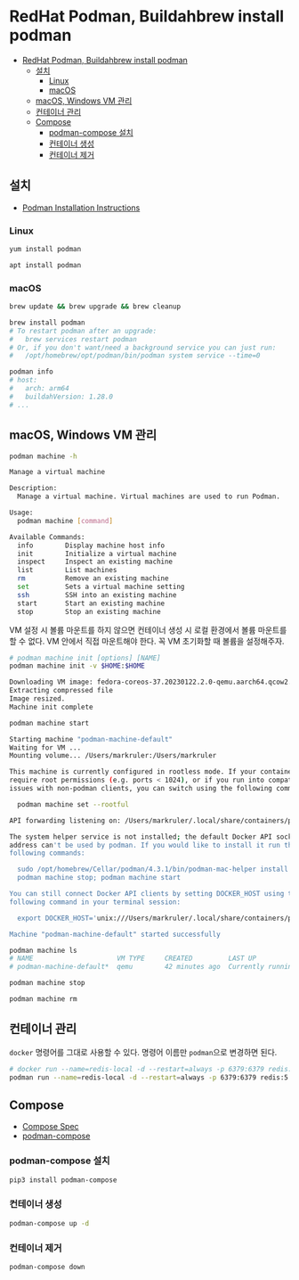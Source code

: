 # RedHat Podman, Buildahbrew install podman

- [RedHat Podman, Buildahbrew install podman](#redhat-podman-buildahbrew-install-podman)
  - [설치](#설치)
    - [Linux](#linux)
    - [macOS](#macos)
  - [macOS, Windows VM 관리](#macos-windows-vm-관리)
  - [컨테이너 관리](#컨테이너-관리)
  - [Compose](#compose)
    - [podman-compose 설치](#podman-compose-설치)
    - [컨테이너 생성](#컨테이너-생성)
    - [컨테이너 제거](#컨테이너-제거)

## 설치

- [Podman Installation Instructions](https://podman.io/getting-started/installation)

### Linux

```sh
yum install podman
```

```sh
apt install podman
```

### macOS

```sh
brew update && brew upgrade && brew cleanup
```

```sh
brew install podman
# To restart podman after an upgrade:
#   brew services restart podman
# Or, if you don't want/need a background service you can just run:
#   /opt/homebrew/opt/podman/bin/podman system service --time=0
```

```sh
podman info
# host:
#   arch: arm64
#   buildahVersion: 1.28.0
# ...
```

## macOS, Windows VM 관리

```sh
podman machine -h
```

```sh
Manage a virtual machine

Description:
  Manage a virtual machine. Virtual machines are used to run Podman.

Usage:
  podman machine [command]

Available Commands:
  info        Display machine host info
  init        Initialize a virtual machine
  inspect     Inspect an existing machine
  list        List machines
  rm          Remove an existing machine
  set         Sets a virtual machine setting
  ssh         SSH into an existing machine
  start       Start an existing machine
  stop        Stop an existing machine
```

VM 설정 시 볼륨 마운트를 하지 않으면
컨테이너 생성 시 로컬 환경에서 볼륨 마운트를 할 수 없다.
VM 안에서 직접 마운트해야 한다.
꼭 VM 초기화할 때 볼륨을 설정해주자.

```sh
# podman machine init [options] [NAME]
podman machine init -v $HOME:$HOME
```

```sh
Downloading VM image: fedora-coreos-37.20230122.2.0-qemu.aarch64.qcow2.xz: done
Extracting compressed file
Image resized.
Machine init complete
```

```sh
podman machine start
```

```sh
Starting machine "podman-machine-default"
Waiting for VM ...
Mounting volume... /Users/markruler:/Users/markruler

This machine is currently configured in rootless mode. If your containers
require root permissions (e.g. ports < 1024), or if you run into compatibility
issues with non-podman clients, you can switch using the following command:

  podman machine set --rootful

API forwarding listening on: /Users/markruler/.local/share/containers/podman/machine/podman-machine-default/podman.sock

The system helper service is not installed; the default Docker API socket
address can't be used by podman. If you would like to install it run the
following commands:

  sudo /opt/homebrew/Cellar/podman/4.3.1/bin/podman-mac-helper install
  podman machine stop; podman machine start

You can still connect Docker API clients by setting DOCKER_HOST using the
following command in your terminal session:

  export DOCKER_HOST='unix:///Users/markruler/.local/share/containers/podman/machine/podman-machine-default/podman.sock'

Machine "podman-machine-default" started successfully
```

```sh
podman machine ls
# NAME                     VM TYPE     CREATED         LAST UP            CPUS        MEMORY      DISK SIZE
# podman-machine-default*  qemu        42 minutes ago  Currently running  1           2.147GB     107.4GB
```

```sh
podman machine stop
```

```sh
podman machine rm
```

## 컨테이너 관리

`docker` 명령어를 그대로 사용할 수 있다.
명령어 이름만 `podman`으로 변경하면 된다.

```sh
# docker run --name=redis-local -d --restart=always -p 6379:6379 redis:5.0.13
podman run --name=redis-local -d --restart=always -p 6379:6379 redis:5.0.13
```

## Compose

- [Compose Spec](https://github.com/compose-spec/compose-spec)
- [podman-compose](https://github.com/containers/podman-compose)

### podman-compose 설치

```sh
pip3 install podman-compose
```

### 컨테이너 생성

```sh
podman-compose up -d
```

### 컨테이너 제거

```sh
podman-compose down
```
